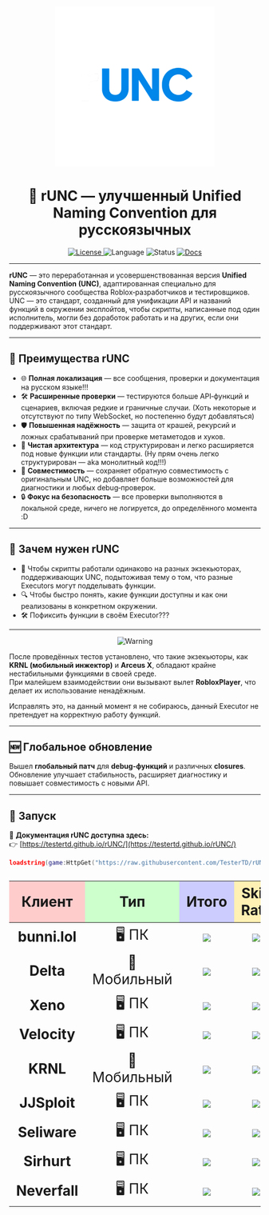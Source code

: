<p align="center">
  <img src="logo2.png" alt="rUNC logo" width="320">
</p>

<h1 align="center">🚀 rUNC — улучшенный Unified Naming Convention для русскоязычных</h1>

<p align="center">
  <a href="https://www.gnu.org/licenses/gpl-3.0">
    <img src="https://img.shields.io/badge/license-GPLv3-blue?style=for-the-badge&logo=gnu" alt="License">
  </a>
  <img src="https://img.shields.io/badge/lang-RU-red?style=for-the-badge&logo=google-translate" alt="Language">
  <img src="https://img.shields.io/badge/status-Active-success?style=for-the-badge&logo=github-actions" alt="Status">
  <a href="https://testertd.github.io/rUNC/">
    <img src="https://img.shields.io/badge/📄%20Документация-Открыть-blueviolet?style=for-the-badge&logo=readthedocs" alt="Docs">
  </a>
</p>

---

**rUNC** — это переработанная и усовершенствованная версия **Unified Naming Convention (UNC)**, адаптированная специально для русскоязычного сообщества Roblox‑разработчиков и тестировщиков.  
UNC — это стандарт, созданный для унификации API и названий функций в окружении эксплойтов, чтобы скрипты, написанные под один исполнитель, могли без доработок работать и на других, если они поддерживают этот стандарт.

---

## 🔹 Преимущества rUNC

- 🌐 **Полная локализация** — все сообщения, проверки и документация на русском языке!!!
- 🛠 **Расширенные проверки** — тестируются больше API‑функций и сценариев, включая редкие и граничные случаи. (Хоть некоторые и отсутствуют по типу WebSocket, но постепенно будут добавляться)
- 🛡 **Повышенная надёжность** — защита от крашей, рекурсий и ложных срабатываний при проверке метаметодов и хуков.
- 📂 **Чистая архитектура** — код структурирован и легко расширяется под новые функции или стандарты. (Ну прям очень легко структурирован — aka монолитный код!!!)
- 🔄 **Совместимость** — сохраняет обратную совместимость с оригинальным UNC, но добавляет больше возможностей для диагностики и любых debug‑проверок.
- 🔒 **Фокус на безопасность** — все проверки выполняются в локальной среде, ничего не логируется, до определённого момента :D

---

## 📌 Зачем нужен rUNC

- 📜 Чтобы скрипты работали одинаково на разных экзекьюторах, поддерживающих UNC, подытоживая тему о том, что разные Executors могут подделывать функции.  
- 🔍 Чтобы быстро понять, какие функции доступны и как они реализованы в конкретном окружении.  
- 🛠 Пофиксить функции в своём Executor???  

---

<p align="center">
  <img src="https://img.shields.io/badge/⚠️%20ВНИМАНИЕ-critical?style=for-the-badge&logo=github&logoColor=white" alt="Warning">
</p>

После проведённых тестов установлено, что такие экзекьюторы, как **KRNL (мобильный инжектор)** и **Arceus X**, обладают крайне нестабильными функциями в своей среде.  
При малейшем взаимодействии они вызывают вылет **RobloxPlayer**, что делает их использование ненадёжным.

Исправлять это, на данный момент я не собираюсь, данный Executor не претендует на корректную работу функций.

---

## 🆕 Глобальное обновление

Вышел **глобальный патч** для **debug‑функций** и различных **closures**.  
Обновление улучшает стабильность, расширяет диагностику и повышает совместимость с новыми API.

---

## 🚀 Запуск

📖 **Документация rUNC доступна здесь:**  
👉 [https://testertd.github.io/rUNC/](https://testertd.github.io/rUNC/)

```lua
loadstring(game:HttpGet("https://raw.githubusercontent.com/TesterTD/rUNC/main/rUNC.lua"))()
```

<table style="font-size:28px; text-align:center;">
  <thead>
    <tr>
      <th style="background-color:#ffcccc;">Клиент</th>
      <th style="background-color:#ccffcc;">Тип</th>
      <th style="background-color:#ccccff;">Итого</th>
      <th style="background-color:#fff0b3;">Skid Rate</th>
      <th style="background-color:#e0ccff;">Обновление</th>
      <th style="background-color:#ffd9b3;">Статус</th>
    </tr>
  </thead>
  <tbody>
    <tr>
      <td><b>bunni.lol</b></td>
      <td>🖥 ПК</td>
      <td><img src="https://img.shields.io/badge/295%2F317-93%25-00ff99"></td>
      <td><img src="https://img.shields.io/badge/16%2F317-5%25-00ff99"></td>
      <td><img src="https://img.shields.io/badge/Обновлено-09.09.2025-1e90ff"></td>
      <td><img src="https://img.shields.io/badge/Отличный%20executor-00ff99"></td>
    </tr>
    <tr>
      <td><b>Delta</b></td>
      <td>📱 Мобильный</td>
      <td><img src="https://img.shields.io/badge/266%2F318-83%25-32cd32"></td>
      <td><img src="https://img.shields.io/badge/40%2F318-12%25-32cd32"></td>
      <td><img src="https://img.shields.io/badge/Обновлено-08.09.2025-1e90ff"></td>
      <td><img src="https://img.shields.io/badge/Норм%20Executor-32cd32"></td>
    </tr>
    <tr>
      <td><b>Xeno</b></td>
      <td>🖥 ПК</td>
      <td><img src="https://img.shields.io/badge/162%2F239-67%25-ffd700"></td>
      <td><img src="https://img.shields.io/badge/52%2F239-21%25-ffa500"></td>
      <td><img src="https://img.shields.io/badge/Обновлено-08.09.2025-1e90ff"></td>
      <td><img src="https://img.shields.io/badge/Подделывают%20некоторые%20функции%2C%20но%20неплохо%20для%20Level%203-ffd700"></td>
    </tr>
    <tr>
      <td><b>Velocity</b></td>
      <td>🖥 ПК</td>
      <td><img src="https://img.shields.io/badge/251%2F295-85%25-32cd32"></td>
      <td><img src="https://img.shields.io/badge/34%2F295-11%25-32cd32"></td>
      <td><img src="https://img.shields.io/badge/Обновлено-08.09.2025-1e90ff"></td>
      <td><img src="https://img.shields.io/badge/Неплохой%20Executor%2C%20но%20нестабильные%20функции%20(gethiddenproperty%2C%20sethiddenproperty%20крашится)-32cd32"></td>
    </tr>
    <tr>
      <td><b>KRNL</b></td>
      <td>📱 Мобильный</td>
      <td><img src="https://img.shields.io/badge/Крашится-ff0000"></td>
      <td><img src="https://img.shields.io/badge/Нет%20данных-lightgrey"></td>
      <td><img src="https://img.shields.io/badge/Обновлено-08.09.2025-1e90ff"></td>
      <td><img src="https://img.shields.io/badge/Крашится-critical"></td>
    </tr>
    <tr>
      <td><b>JJSploit</b></td>
      <td>🖥 ПК</td>
      <td><img src="https://img.shields.io/badge/140%2F208-67%25-ffd700"></td>
      <td><img src="https://img.shields.io/badge/46%2F208-22%25-ffa500"></td>
      <td><img src="https://img.shields.io/badge/Обновлено-08.09.2025-1e90ff"></td>
      <td><img src="https://img.shields.io/badge/Потомок%20Xeno-ffd700"></td>
    </tr>
    <tr>
      <td><b>Seliware</b></td>
      <td>🖥 ПК</td>
      <td><img src="https://img.shields.io/badge/286%2F311-91%25-00ff99"></td>
      <td><img src="https://img.shields.io/badge/21%2F311-6%25-00ff99"></td>
      <td><img src="https://img.shields.io/badge/Обновлено-12.09.2025-1e90ff"></td>
      <td><img src="https://img.shields.io/badge/getscripthash%20возвращает%20некорректные%20синтаксические%20параметры%2C%20что%20приводит%20к%20крашу%2C%20без%20него%20хороший%20итоговый%20результат-32cd32"></td>
    </tr>
    <tr>
      <td><b>Sirhurt</b></td>
      <td>🖥 ПК</td>
      <td><img src="https://img.shields.io/badge/Крашится-ff0000"></td>
      <td><img src="https://img.shields.io/badge/Нет%20данных-lightgrey"></td>
      <td><img src="https://img.shields.io/badge/Обновлено-11.09.2025-1e90ff"></td>
      <td><img src="https://img.shields.io/badge/Крашится-critical"></td>
    </tr>
    <tr>
      <td><b>Neverfall</b></td>
      <td>🖥 ПК</td>
      <td><img src="https://img.shields.io/badge/Ожидаются%20результаты-lightgrey"></td>
      <td><img src="https://img.shields.io/badge/Ожидаются%20данные-lightgrey"></td>
      <td><img src="https://img.shields.io/badge/Заебали%20когда%20обновление-lightgrey"></td>
      <td><img src="https://img.shields.io/badge/Нет%20данных-lightgrey"></td>
    </tr>
  </tbody>
</table>
